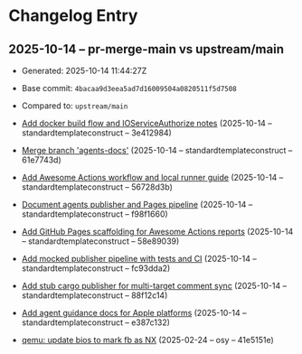 # Changelog Entry

## 2025-10-14 – pr-merge-main vs upstream/main

- Generated: 2025-10-14 11:44:27Z
- Base commit: `4bacaa9d3eea5ad7d16009504a0820511f5d7508`
- Compared to: `upstream/main`

- [Add docker build flow and IOServiceAuthorize notes](https://github.com/realagiorganization/UTM/commit/3e412984485b8f4943f29b26704cdadac66a90a7) (2025-10-14 – standardtemplateconstruct – 3e412984)
- [Merge branch 'agents-docs'](https://github.com/realagiorganization/UTM/commit/61e7743d7b64436c61718a64310eb430e664fc60) (2025-10-14 – standardtemplateconstruct – 61e7743d)
- [Add Awesome Actions workflow and local runner guide](https://github.com/realagiorganization/UTM/commit/56728d3b8e451132180bd606cfe72bb05b3ec12d) (2025-10-14 – standardtemplateconstruct – 56728d3b)
- [Document agents publisher and Pages pipeline](https://github.com/realagiorganization/UTM/commit/f98f1660b31869162150b530b4081e8a35734fc4) (2025-10-14 – standardtemplateconstruct – f98f1660)
- [Add GitHub Pages scaffolding for Awesome Actions reports](https://github.com/realagiorganization/UTM/commit/58e89039c6416509d388d49ed3e351887f274f1a) (2025-10-14 – standardtemplateconstruct – 58e89039)
- [Add mocked publisher pipeline with tests and CI](https://github.com/realagiorganization/UTM/commit/fc93dda210da76c1c634d2870c568bb9a6a924e9) (2025-10-14 – standardtemplateconstruct – fc93dda2)
- [Add stub cargo publisher for multi-target comment sync](https://github.com/realagiorganization/UTM/commit/88f12c14571330d031a7843a91f4dd87b4bc0adb) (2025-10-14 – standardtemplateconstruct – 88f12c14)
- [Add agent guidance docs for Apple platforms](https://github.com/realagiorganization/UTM/commit/e387c132b93433af011247cadd3d810c144dc1af) (2025-10-14 – standardtemplateconstruct – e387c132)
- [qemu: update bios to mark fb as NX](https://github.com/realagiorganization/UTM/commit/41e5151e5b1319ef9f4f6bfc1880e0c534d01b26) (2025-02-24 – osy – 41e5151e)

